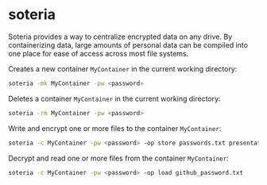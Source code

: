 # soteria

Soteria provides a way to centralize encrypted data on any drive. By containerizing
data, large amounts of personal data can be compiled into one place for ease
of access across most file systems.

Creates a new container `MyContainer` in the current working directory:
```sh
soteria -mk MyContainer -pw <password>
```

Deletes a container `MyContainer` in the current working directory:
```sh
soteria -rm MyContainer -pw <password>
```

Write and encrypt one or more files to the container `MyContainer`:
```sh
soteria -c MyContainer -pw <password> -op store passwords.txt presentation.mp4
```

Decrypt and read one or more files from the container `MyContainer`:
```sh
soteria -c MyContainer -pw <password> -op load github_password.txt
```
